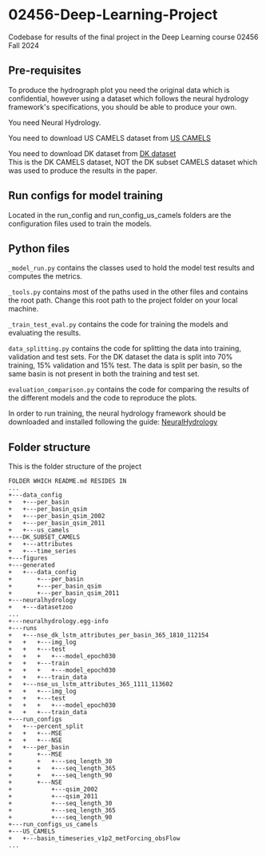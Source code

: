 # 02456-Deep-Learning-Project
Codebase for results of the final project in the Deep Learning course 02456 Fall 2024

## Pre-requisites
To produce the hydrograph plot you need the original data which is confidential, however using a dataset which follows the neural hydrology framework's specifications, you should be able to produce your own.

You need Neural Hydrology.

You need to download US CAMELS dataset from [US CAMELS](https://ral.ucar.edu/solutions/products/camels)

You need to download DK dataset from [DK dataset](https://dataverse.geus.dk/dataset.xhtml?persistentId=doi:10.22008/FK2/AZXSYP) \
This is the DK CAMELS dataset, NOT the DK subset CAMELS dataset which was used to produce the results in the paper.

## Run configs for model training
Located in the run_config and run_config_us_camels folders are the configuration files used to train the models. 

## Python files
``_model_run.py`` contains the classes used to hold the model test results and computes the metrics.

``_tools.py`` contains most of the paths used in the other files and contains the root path. Change this root path to the project folder on your local machine.

``_train_test_eval.py`` contains the code for training the models and evaluating the results.

``data_splitting.py`` contains the code for splitting the data into training, validation and test sets. For the DK dataset the data is split into 70% training, 15% validation and 15% test. The data is split per basin, so the same basin is not present in both the training and test set.

``evaluation_comparison.py`` contains the code for comparing the results of the different models and the code to reproduce the plots.

In order to run training, the neural hydrology framework should be downloaded and installed following the guide: [NeuralHydrology](https://neuralhydrology.readthedocs.io/en/latest/usage/quickstart.html#installation)

## Folder structure
This is the folder structure of the project

```
FOLDER WHICH README.md RESIDES IN
...
+---data_config
+   +---per_basin
+   +---per_basin_qsim
+   +---per_basin_qsim_2002
+   +---per_basin_qsim_2011
+   +---us_camels
+---DK_SUBSET_CAMELS
+   +---attributes
+   +---time_series
+---figures
+---generated
+   +---data_config
+       +---per_basin
+       +---per_basin_qsim
+       +---per_basin_qsim_2011
+---neuralhydrology
+   +---datasetzoo
...
+---neuralhydrology.egg-info
+---runs
+   +---nse_dk_lstm_attributes_per_basin_365_1810_112154
+   +   +---img_log
+   +   +---test
+   +   +   +---model_epoch030
+   +   +---train
+   +   +   +---model_epoch030
+   +   +---train_data
+   +---nse_us_lstm_attributes_365_1111_113602
+   +   +---img_log
+   +   +---test
+   +   +   +---model_epoch030
+   +   +---train_data
+---run_configs
+   +---percent_split
+   +   +---MSE
+   +   +---NSE
+   +---per_basin
+       +---MSE
+       +   +---seq_length_30
+       +   +---seq_length_365
+       +   +---seq_length_90
+       +---NSE
+           +---qsim_2002
+           +---qsim_2011
+           +---seq_length_30
+           +---seq_length_365
+           +---seq_length_90
+---run_configs_us_camels
+---US_CAMELS
+   +---basin_timeseries_v1p2_metForcing_obsFlow
...
```